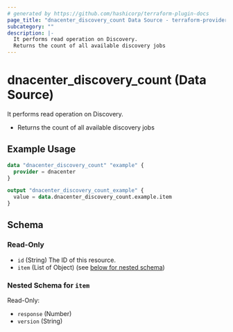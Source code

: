 ```yaml
---
# generated by https://github.com/hashicorp/terraform-plugin-docs
page_title: "dnacenter_discovery_count Data Source - terraform-provider-dnacenter"
subcategory: ""
description: |-
  It performs read operation on Discovery.
  Returns the count of all available discovery jobs
---
```


# dnacenter_discovery_count (Data Source)

It performs read operation on Discovery.

- Returns the count of all available discovery jobs

## Example Usage

```terraform
data "dnacenter_discovery_count" "example" {
  provider = dnacenter
}

output "dnacenter_discovery_count_example" {
  value = data.dnacenter_discovery_count.example.item
}
```

<!-- schema generated by tfplugindocs -->
## Schema

### Read-Only

- `id` (String) The ID of this resource.
- `item` (List of Object) (see [below for nested schema](#nestedatt--item))

<a id="nestedatt--item"></a>
### Nested Schema for `item`

Read-Only:

- `response` (Number)
- `version` (String)

